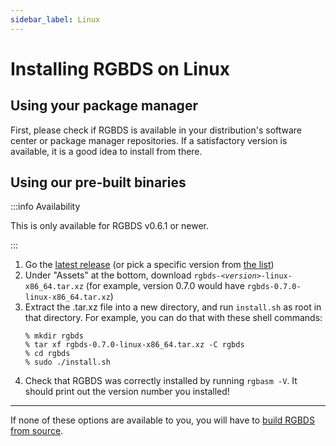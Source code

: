 ```yaml
---
sidebar_label: Linux
---
```


# Installing RGBDS on Linux

## Using your package manager

First, please check if RGBDS is available in your distribution's software center or package manager repositories.
If a satisfactory version is available, it is a good idea to install from there.

## Using our pre-built binaries

:::info Availability

This is only available for RGBDS v0.6.1 or newer.

:::

1. Go the [latest release](https://github.com/gbdev/rgbds/releases/latest) (or pick a specific version from [the list](https://github.com/gbdev/rgbds/releases))
2. Under "Assets" at the bottom, download <code>rgbds-<var>&lt;version&gt;</var>-linux-x86_64.tar.xz</code> (for example, version 0.7.0 would have `rgbds-0.7.0-linux-x86_64.tar.xz`)
3. Extract the .tar.xz file into a new directory, and run `install.sh` as root in that directory. For example, you can do that with these shell commands:
   ```console
   % mkdir rgbds
   % tar xf rgbds-0.7.0-linux-x86_64.tar.xz -C rgbds
   % cd rgbds
   % sudo ./install.sh
   ```
4. Check that RGBDS was correctly installed by running `rgbasm -V`.
   It should print out the version number you installed!

---

If none of these options are available to you, you will have to [build RGBDS from source](source).

